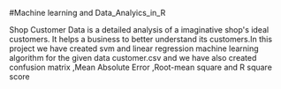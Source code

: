 #Machine learning and  Data_Analyics_in_R

Shop Customer Data is a detailed analysis of a imaginative shop's ideal customers. It helps a business to better understand its customers.In this project we have created svm and linear regression machine learning algorithm for the given data customer.csv
and we have also created confusion matrix ,Mean Absolute Error ,Root-mean square and R square score 
